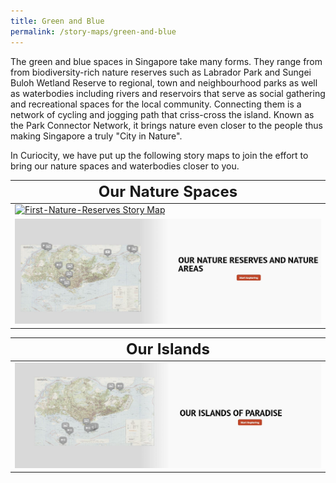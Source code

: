 ```yaml
---
title: Green and Blue
permalink: /story-maps/green-and-blue
---
```

The green and blue spaces in Singapore take many forms. They range from  from biodiversity-rich nature reserves such as Labrador Park and Sungei Buloh Wetland Reserve to regional, town and neighbourhood parks as well as waterbodies including rivers and reservoirs that serve as social gathering and recreational spaces for the local community. Connecting them is a network of cycling and jogging path that criss-cross the island. Known as the Park Connector Network, it brings nature even closer to the people thus making Singapore a truly "City in Nature".

In Curiocity, we have put up the following story maps to join the effort to bring our nature spaces and waterbodies closer to you.

|**<font size="5">Our Nature Spaces</font>**| 
| -------- | 
| [![First-Nature-Reserves Story Map](/images/storymap-image-first-nature-reserves.PNG)](/resource-room/story-maps//resource-room/story-maps/nature-reserves-first) | 
| [![nature-reserves-today Story Map](/images/storymap-image-nature-reserves-areas-today.JPG)](/resource-room/story-maps//resource-room/story-maps/nature-reserves-areas) | 

|**<font size="5">Our Islands</font>**| 
| -------- | 
| [![Islands Story Map](/images/storymap-image-islands-paradise.JPG)](/resource-room/story-maps//resource-room/story-maps/islands-paradise) | 
